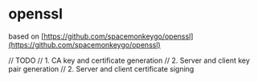 # openssl

based on [https://github.com/spacemonkeygo/openssl](https://github.com/spacemonkeygo/openssl)

// TODO
// 1. CA key and certificate generation
// 2. Server and client key pair generation
// 2. Server and client certificate signing
